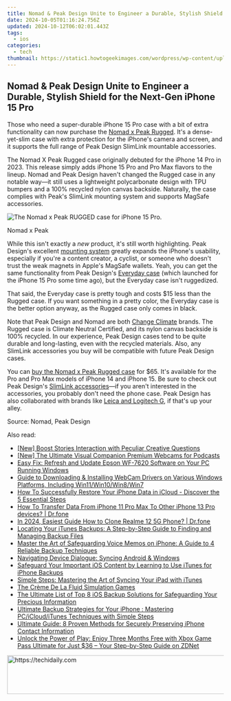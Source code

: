 ```yaml
---
title: Nomad & Peak Design Unite to Engineer a Durable, Stylish Shield for the Next-Gen iPhone 15 Pro
date: 2024-10-05T01:16:24.756Z
updated: 2024-10-12T06:02:01.443Z
tags:
  - ios
categories:
  - tech
thumbnail: https://static1.howtogeekimages.com/wordpress/wp-content/uploads/2024/01/20.jpg
---
```


## Nomad & Peak Design Unite to Engineer a Durable, Stylish Shield for the Next-Gen iPhone 15 Pro

Those who need a super-durable iPhone 15 Pro case with a bit of extra functionality can now purchase the [Nomad x Peak Rugged](https://peak-design.pxf.io/c/156932/1609019/18669?subId1=UUhtgUeUpU2001753&subId2=ehtg&u=https%3A%2F%2Fwww.peakdesign.com%2Fproducts%2Fnomad-rugged-case-with-slimlink%3Fvariant%3D40148207796301). It's a dense-yet-slim case with extra protection for the iPhone's camera and screen, and it supports the full range of Peak Design SlimLink mountable accessories.

 The Nomad X Peak Rugged case originally debuted for the iPhone 14 Pro in 2023\. This release simply adds iPhone 15 Pro and Pro Max flavors to the lineup. Nomad and Peak Design haven't changed the Rugged case in any notable way—it still uses a lightweight polycarbonate design with TPU bumpers and a 100% recycled nylon canvas backside. Naturally, the case complies with Peak's SlimLink mounting system and supports MagSafe accessories.

![The Nomad x Peak RUGGED case for iPhone 15 Pro.](https://static1.howtogeekimages.com/wordpress/wp-content/uploads/2024/01/21.jpg) 

Nomad x Peak

 While this isn't exactly a _new_ product, it's still worth highlighting. Peak Design's excellent [mounting system](https://peak-design.pxf.io/c/156932/1609019/18669?subId1=UUhtgUeUpU2001753&subId2=ehtg&u=https%3A%2F%2Fwww.peakdesign.com%2Fcollections%2Fmobile%23addon-sub) greatly expands the iPhone's usability, especially if you're a content creator, a cyclist, or someone who doesn't trust the weak magnets in Apple's MagSafe wallets. Yeah, you can get the same functionality from Peak Design's [Everyday case](https://peak-design.pxf.io/c/156932/1609019/18669?subId1=UUhtgUeUpU2001753&subId2=ehtg&u=https%3A%2F%2Fwww.peakdesign.com%2Fcollections%2Fmobile%2Fproducts%2Feveryday-case%3Fvariant%3D40285585473613) (which launched for the iPhone 15 Pro some time ago), but the Everyday case isn't ruggedized.

 That said, the Everyday case is pretty tough and costs $15 less than the Rugged case. If you want something in a pretty color, the Everyday case is the better option anyway, as the Rugged case only comes in black.

 Note that Peak Design and Nomad are both [Change Climate](https://www.changeclimate.org) brands. The Rugged case is Climate Neutral Certified, and its nylon canvas backside is 100% recycled. In our experience, Peak Design cases tend to be quite durable and long-lasting, even with the recycled materials. Also, any SlimLink accessories you buy will be compatible with future Peak Design cases.

 You can [buy the Nomad x Peak Rugged case](https://peak-design.pxf.io/c/156932/1609019/18669?subId1=UUhtgUeUpU2001753&subId2=ehtg&u=https%3A%2F%2Fwww.peakdesign.com%2Fproducts%2Fnomad-rugged-case-with-slimlink%3Fvariant%3D40148207796301) for $65\. It's available for the Pro and Pro Max models of iPhone 14 and iPhone 15\. Be sure to check out Peak Design's [SlimLink accessories](https://peak-design.pxf.io/c/156932/1609019/18669?subId1=UUhtgUeUpU2001753&subId2=ehtg&u=https%3A%2F%2Fwww.peakdesign.com%2Fcollections%2Fmobile&ourl=http%3A%2F%2Fwww.peakdesign.com%2Fcollections%2Fmobile%23addon-sub)—if you aren't interested in the accessories, you probably don't need the phone case. Peak Design has also collaborated with brands like [Leica and Logitech G](https://peak-design.pxf.io/c/156932/1609019/18669?subId1=UUhtgUeUpU2001753&subId2=ehtg&u=https%3A%2F%2Fwww.peakdesign.com%2Fpages%2Fcollaboration), if that's up your alley.

 Source: Nomad, Peak Design

<ins class="adsbygoogle"
     style="display:block"
     data-ad-format="autorelaxed"
     data-ad-client="ca-pub-7571918770474297"
     data-ad-slot="1223367746"></ins>

<ins class="adsbygoogle"
     style="display:block"
     data-ad-client="ca-pub-7571918770474297"
     data-ad-slot="8358498916"
     data-ad-format="auto"
     data-full-width-responsive="true"></ins>

<span class="atpl-alsoreadstyle">Also read:</span>
<div><ul>
<li><a href="https://instagram-clips.techidaily.com/new-boost-stories-interaction-with-peculiar-creative-questions/"><u>[New] Boost Stories Interaction with Peculiar Creative Questions</u></a></li>
<li><a href="https://some-approaches.techidaily.com/new-the-ultimate-visual-companion-premium-webcams-for-podcasts/"><u>[New] The Ultimate Visual Companion Premium Webcams for Podcasts</u></a></li>
<li><a href="https://hardware-updates.techidaily.com/easy-fix-refresh-and-update-epson-wf-7620-software-on-your-pc-running-windows/"><u>Easy Fix: Refresh and Update Epson WF-7620 Software on Your PC Running Windows</u></a></li>
<li><a href="https://hardware-updates.techidaily.com/guide-to-downloading-and-installing-webcam-drivers-on-various-windows-platforms-including-win11win10win8win7/"><u>Guide to Downloading & Installing WebCam Drivers on Various Windows Platforms, Including Win11/Win10/Win8/Win7</u></a></li>
<li><a href="https://os-tips.techidaily.com/how-to-successfully-restore-your-iphone-data-in-icloud-discover-the-5-essential-steps/"><u>How To Successfully Restore Your iPhone Data in iCloud - Discover the 5 Essential Steps</u></a></li>
<li><a href="https://blog-min.techidaily.com/how-to-transfer-data-from-iphone-11-pro-max-to-other-iphone-13-pro-devices-drfone-by-drfone-transfer-data-from-ios-transfer-data-from-ios/"><u>How To Transfer Data From iPhone 11 Pro Max To Other iPhone 13 Pro devices? | Dr.fone</u></a></li>
<li><a href="https://android-transfer.techidaily.com/in-2024-easiest-guide-how-to-clone-realme-12-5g-phone-drfone-by-drfone-transfer-from-android-transfer-from-android/"><u>In 2024, Easiest Guide How to Clone Realme 12 5G Phone? | Dr.fone</u></a></li>
<li><a href="https://os-tips.techidaily.com/locating-your-itunes-backups-a-step-by-step-guide-to-finding-and-managing-backup-files/"><u>Locating Your iTunes Backups: A Step-by-Step Guide to Finding and Managing Backup Files</u></a></li>
<li><a href="https://os-tips.techidaily.com/master-the-art-of-safeguarding-voice-memos-on-iphone-a-guide-to-4-reliable-backup-techniques/"><u>Master the Art of Safeguarding Voice Memos on iPhone: A Guide to 4 Reliable Backup Techniques</u></a></li>
<li><a href="https://windows11.techidaily.com/navigating-device-dialogue-syncing-android-and-windows/"><u>Navigating Device Dialogue: Syncing Android & Windows</u></a></li>
<li><a href="https://os-tips.techidaily.com/safeguard-your-important-ios-content-by-learning-to-use-itunes-for-iphone-backups/"><u>Safeguard Your Important iOS Content by Learning to Use iTunes for iPhone Backups</u></a></li>
<li><a href="https://os-tips.techidaily.com/simple-steps-mastering-the-art-of-syncing-your-ipad-with-itunes/"><u>Simple Steps: Mastering the Art of Syncing Your iPad with iTunes</u></a></li>
<li><a href="https://remote-screen-capture.techidaily.com/the-creme-de-la-fluid-simulation-games/"><u>The Crème De La Fluid Simulation Games</u></a></li>
<li><a href="https://os-tips.techidaily.com/the-ultimate-list-of-top-8-ios-backup-solutions-for-safeguarding-your-precious-information/"><u>The Ultimate List of Top 8 iOS Backup Solutions for Safeguarding Your Precious Information</u></a></li>
<li><a href="https://os-tips.techidaily.com/ultimate-backup-strategies-for-your-iphone-mastering-pciclouditunes-techniques-with-simple-steps/"><u>Ultimate Backup Strategies for Your iPhone : Mastering PC/iCloud/iTunes Techniques with Simple Steps</u></a></li>
<li><a href="https://os-tips.techidaily.com/ultimate-guide-8-proven-methods-for-securely-preserving-iphone-contact-information/"><u>Ultimate Guide: 8 Proven Methods for Securely Preserving iPhone Contact Information</u></a></li>
<li><a href="https://games-able.techidaily.com/unlock-the-power-of-play-enjoy-three-months-free-with-xbox-game-pass-ultimate-for-just-36-your-step-by-step-guide-on-zdnet/"><u>Unlock the Power of Play: Enjoy Three Months Free with Xbox Game Pass Ultimate for Just $36 – Your Step-by-Step Guide on ZDNet</u></a></li>
</ul></div>

<!-- affiliate ads begin -->
<a href="https://appsumo.8odi.net/c/5597632/2082533/7443" target="_top" id="2082533">
  <img src="//a.impactradius-go.com/display-ad/7443-2082533" border="0" alt="https://techidaily.com" width="728" height="90"/>
</a>
<img height="0" width="0" src="https://appsumo.8odi.net/i/5597632/2082533/7443" style="position:absolute;visibility:hidden;" border="0" />
<!-- affiliate ads end -->

